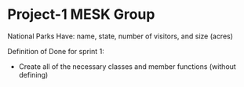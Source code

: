 # Project-1 MESK Group

National Parks Have: name, state, number of visitors, and size (acres)

Definition of Done for sprint 1:
- Create all of the necessary classes and member functions (without defining)
